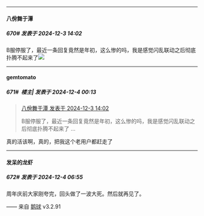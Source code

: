 ﻿
*****

####  八佾舞于潭  
##### 670#       发表于 2024-12-3 14:02

B服停服了，最近一条回复竟然是年初，这么惨的吗，我是感觉闪乱联动之后彻底扑腾不起来了<img src="https://static.saraba1st.com/image/smiley/face2017/009.gif" referrerpolicy="no-referrer">


*****

####  gemtomato  
##### 671#         楼主| 发表于 2024-12-4 00:13

<blockquote><a href="httphttps://bbs.saraba1st.com/2b/forum.php?mod=redirect&amp;goto=findpost&amp;pid=66831171&amp;ptid=2147703" target="_blank">八佾舞于潭 发表于 2024-12-3 14:02</a>

B服停服了，最近一条回复竟然是年初，这么惨的吗，我是感觉闪乱联动之后彻底扑腾不起来了 ...</blockquote>
真的活该啊，真的，把我这个老用户都赶走了


*****

####  发呆的龙虾  
##### 672#       发表于 2024-12-4 06:55

周年庆前大家刚夸完，回头做了一波大死。然后就再见了。

—— 来自 [鹅球](https://www.pgyer.com/GcUxKd4w) v3.2.91

